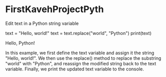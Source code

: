 # FirstKavehProjectPyth
Edit text in a Python string variable

text = "Hello, world!"
text = text.replace("world", "Python")
print(text)

Hello, Python!

In this example, we first define the text variable and assign it the string "Hello, world!". We then use the replace() method to replace the substring "world" with "Python", and reassign the modified string back to the text variable. Finally, we print the updated text variable to the console.
